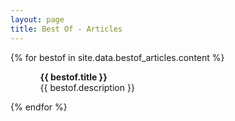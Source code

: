 ```yaml
---
layout: page
title: Best Of - Articles
---
```


<!-- <h1>{{ site.data.bestof_articles.title }}</h1> -->

{% for bestof in site.data.bestof_articles.content %}
 <ul>
    <ol>
        <b>{{ bestof.title }}</b> <br> {{ bestof.description }}
    </ol>
  </ul>
  <!-- <p>{{ staff_member | markdownify }}</p> -->
{% endfor %}